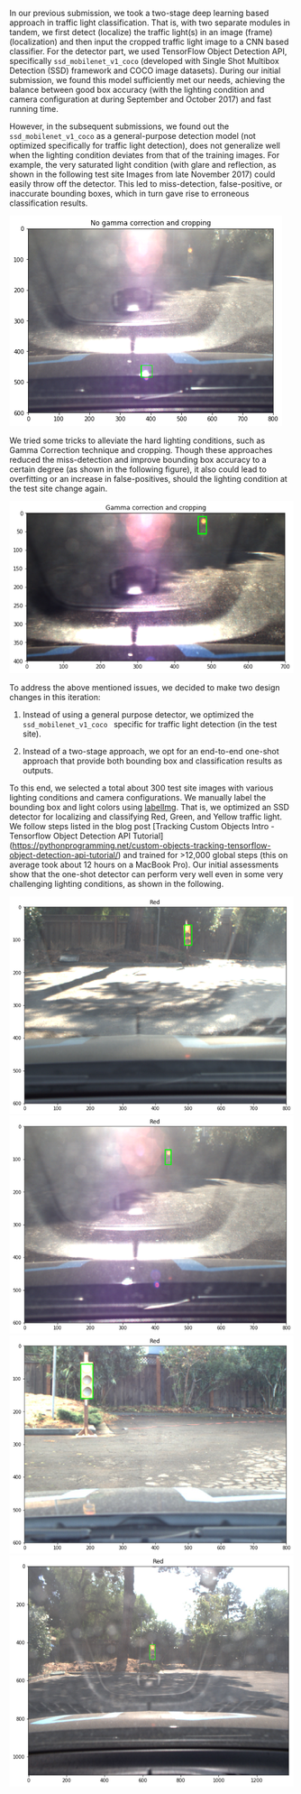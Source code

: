 In our previous submission, we took a two-stage deep learning based approach in traffic light classification. That is, with two separate modules in tandem, we first detect (localize) the  traffic light(s) in an image (frame) (localization) and then input the cropped traffic light image to a CNN based classifier. For the detector part, we used TensorFlow Object Detection API, specifically ```ssd_mobilenet_v1_coco``` (developed with  Single Shot Multibox Detection (SSD) framework and COCO image datasets). During our initial submission, we found this model sufficiently met our needs, achieving the balance between good box accuracy (with the lighting condition and camera configuration at during September and October 2017) and fast running time. 

However, in the subsequent submissions, we found out the `ssd_mobilenet_v1_coco` as a general-purpose detection model (not optimized specifically for traffic light detection), does not generalize well when the lighting condition deviates from that of the training images. For example, the very saturated light condition (with glare and reflection, as shown in the following test site Images from late November 2017) could easily throw off the detector. This led to miss-detection, false-positive, or inaccurate bounding boxes, which in turn gave rise to erroneous classification results.

![img](example_images/harsh_light_red.png)

We tried some tricks to alleviate the hard lighting conditions, such as Gamma Correction technique and cropping. Though these approaches reduced the miss-detection and improve bounding box accuracy to a certain degree (as shown in the following figure), it also could lead to overfitting or an increase in false-positives, should the lighting condition at the test site change again. 

![img](example_images/harsh_light_red_gamma_cropping.png)


To address the above mentioned issues, we decided to make two design changes in this iteration:

1) Instead of using a general purpose detector, we optimized the ```ssd_mobilenet_v1_coco ``` specific for traffic light detection (in the test site).

2) Instead of a two-stage approach, we opt for an end-to-end one-shot approach that provide both bounding box and classification results as outputs.

To this end, we selected a total about 300 test site images with various lighting conditions and camera configurations. We manually label the bounding box and light colors using [labelImg](https://github.com/tzutalin/labelImg). That is, we optimized an SSD detector for localizing and classifying Red, Green, and Yellow traffic light. We follow steps listed in the blog post [Tracking Custom Objects Intro - Tensorflow Object Detection API Tutorial] (https://pythonprogramming.net/custom-objects-tracking-tensorflow-object-detection-api-tutorial/) and trained for >12,000 global steps (this on average took about 12 hours on a MacBook Pro). Our initial assessments show that the one-shot detector can perform very well even in some very challenging lighting conditions, as shown in the following. 

![img](example_images/batch1_one_shot_red.png)
![img](example_images/batch2_one_shot_red.png)
![img](example_images/batch3_one_shot_red.png)
![img](example_images/batch4_one_shot_red.png)



